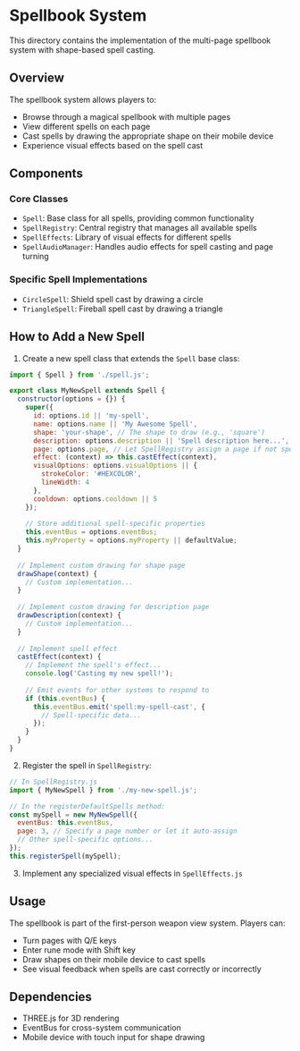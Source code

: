 # Spellbook System

This directory contains the implementation of the multi-page spellbook system with shape-based spell casting.

## Overview

The spellbook system allows players to:
- Browse through a magical spellbook with multiple pages
- View different spells on each page
- Cast spells by drawing the appropriate shape on their mobile device
- Experience visual effects based on the spell cast

## Components

### Core Classes

- `Spell`: Base class for all spells, providing common functionality
- `SpellRegistry`: Central registry that manages all available spells
- `SpellEffects`: Library of visual effects for different spells
- `SpellAudioManager`: Handles audio effects for spell casting and page turning

### Specific Spell Implementations

- `CircleSpell`: Shield spell cast by drawing a circle
- `TriangleSpell`: Fireball spell cast by drawing a triangle

## How to Add a New Spell

1. Create a new spell class that extends the `Spell` base class:

```javascript
import { Spell } from './spell.js';

export class MyNewSpell extends Spell {
  constructor(options = {}) {
    super({
      id: options.id || 'my-spell',
      name: options.name || 'My Awesome Spell',
      shape: 'your-shape', // The shape to draw (e.g., 'square')
      description: options.description || 'Spell description here...',
      page: options.page, // Let SpellRegistry assign a page if not specified
      effect: (context) => this.castEffect(context),
      visualOptions: options.visualOptions || {
        strokeColor: '#HEXCOLOR',
        lineWidth: 4
      },
      cooldown: options.cooldown || 5
    });
    
    // Store additional spell-specific properties
    this.eventBus = options.eventBus;
    this.myProperty = options.myProperty || defaultValue;
  }
  
  // Implement custom drawing for shape page
  drawShape(context) {
    // Custom implementation...
  }
  
  // Implement custom drawing for description page
  drawDescription(context) {
    // Custom implementation...
  }
  
  // Implement spell effect
  castEffect(context) {
    // Implement the spell's effect...
    console.log('Casting my new spell!');
    
    // Emit events for other systems to respond to
    if (this.eventBus) {
      this.eventBus.emit('spell:my-spell-cast', {
        // Spell-specific data...
      });
    }
  }
}
```

2. Register the spell in `SpellRegistry`:

```javascript
// In SpellRegistry.js
import { MyNewSpell } from './my-new-spell.js';

// In the registerDefaultSpells method:
const mySpell = new MyNewSpell({
  eventBus: this.eventBus,
  page: 3, // Specify a page number or let it auto-assign
  // Other spell-specific options...
});
this.registerSpell(mySpell);
```

3. Implement any specialized visual effects in `SpellEffects.js`

## Usage

The spellbook is part of the first-person weapon view system. Players can:

- Turn pages with Q/E keys
- Enter rune mode with Shift key
- Draw shapes on their mobile device to cast spells
- See visual feedback when spells are cast correctly or incorrectly

## Dependencies

- THREE.js for 3D rendering
- EventBus for cross-system communication
- Mobile device with touch input for shape drawing
